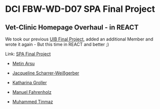 # DCI FBW-WD-D07 SPA Final Project

## Vet-Clinic Homepage Overhaul - in REACT

We took our previous [UIB Final Project](https://github.com/mrbubbles-src/dci-uib-final-group-project-tierarzt), added an additional Member and wrote it again - But this time in REACT and better ;)

Link: [SPA Final Project](https://spa-final-group-project.vercel.app/)

-   [Metin Arsu](https://github.com/MetinArsu)

-   [Jacqueline Scharrer-Weißgerber](https://github.com/jacqueline-s-w)

-   [Katharina Groller](https://github.com/Katharina-Groller)

-   [Manuel Fahrenholz](https://github.com/mrbubbles-src)

-   [Muhammed Tinmaz](https://github.com/MuhammedTinmaz)
